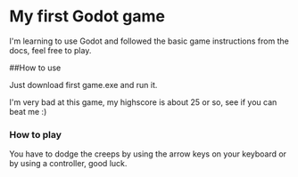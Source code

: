 # My first Godot game


I'm learning to use Godot and followed the basic game instructions from the docs, feel free to play.


##How to use


Just download first game.exe and run it.


I'm very bad at this game, my highscore is about 25 or so, see if you can beat me :)


### How to play


You have to dodge the creeps by using the arrow keys on your keyboard or by using a controller, good luck.
